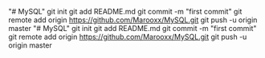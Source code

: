 "# MySQL"  git init git add README.md git commit -m "first commit" git remote add origin https://github.com/Marooxx/MySQL.git git push -u origin master
"# MySQL"  git init git add README.md git commit -m "first commit" git remote add origin https://github.com/Marooxx/MySQL.git git push -u origin master
